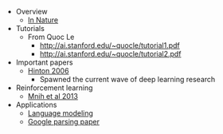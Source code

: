 - Overview
  - [In Nature](http://www.cs.toronto.edu/~hinton/absps/NatureDeepReview.pdf)
- Tutorials
  - From Quoc Le
    - http://ai.stanford.edu/~quocle/tutorial1.pdf
    - http://ai.stanford.edu/~quocle/tutorial2.pdf
- Important papers
  - [Hinton 2006](http://citeseerx.ist.psu.edu/viewdoc/download?doi=10.1.1.443.8824&rep=rep1&type=pdf)
    - Spawned the current wave of deep learning research
- Reinforcement learning
  - [Mnih et al 2013](http://arxiv.org/abs/1312.5602)
- Applications
  - [Language modeling](http://u.cs.biu.ac.il/~yogo/nnlp.pdf)
  - [Google parsing paper](http://arxiv.org/abs/1603.06042)
